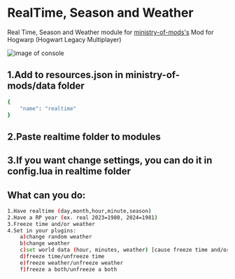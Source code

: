 # RealTime, Season and Weather
Real Time, Season and Weather module for [ministry-of-mods's](https://github.com/meta-hub/ministry-of-mods) Mod for Hogwarp (Hogwart Legacy Multiplayer)

![image of console](https://i.imgur.com/CCEg9q7.png)

## 1.Add to resources.json in ministry-of-mods/data folder
```bash
{
    "name": "realtime"
}
```
## 2.Paste realtime folder to modules
## 3.If you want change settings, you can do it in config.lua in realtime folder
## What can you do:
```bash
1.Have realtime (day,month,hour,minute,season)
2.Have a RP year (ex. real 2023=1980, 2024=1981)
3.Freeze time and/or weather
4.Set in your plugins:
    a)change random weather
    b)change weather
    c)set world data (hour, minutes, weather) [cause freeze time and/or weather too]
    d)freeze time/unfreeze time
    e)freeze weather/unfreeze weather
    f)freeze a both/unfreeze a both
```
